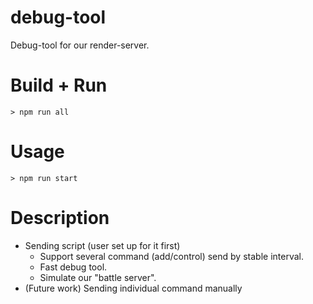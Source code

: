 debug-tool
=====

Debug-tool for our render-server.

# Build + Run
```
> npm run all
```

# Usage
```
> npm run start
```

# Description
-   Sending script (user set up for it first)
    - Support several command (add/control) send by stable interval.
    - Fast debug tool.
    - Simulate our "battle server".
-   (Future work) Sending individual command manually
